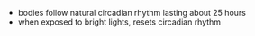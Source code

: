 - bodies follow natural circadian rhythm lasting about 25 hours
- when exposed to bright lights, resets circadian rhythm